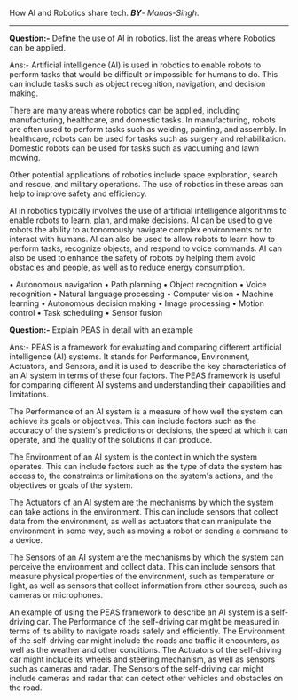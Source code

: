 How AI and Robotics share tech.
___BY__- Manas-Singh_.

----
__Question:-__
Define the use of AI in robotics. list the areas where Robotics can be applied.

Ans:-
Artificial intelligence (AI) is used in robotics to enable robots to perform tasks that would be difficult or impossible for humans to do. This can include tasks such as object recognition, navigation, and decision making.

There are many areas where robotics can be applied, including manufacturing, healthcare, and domestic tasks. In manufacturing, robots are often used to perform tasks such as welding, painting, and assembly. In healthcare, robots can be used for tasks such as surgery and rehabilitation. Domestic robots can be used for tasks such as vacuuming and lawn mowing.

Other potential applications of robotics include space exploration, search and rescue, and military operations. The use of robotics in these areas can help to improve safety and efficiency.

AI in robotics typically involves the use of artificial intelligence algorithms to enable robots to learn, plan, and make decisions. AI can be used to give robots the ability to autonomously navigate complex environments or to interact with humans. AI can also be used to allow robots to learn how to perform tasks, recognize objects, and respond to voice commands. AI can also be used to enhance the safety of robots by helping them avoid obstacles and people, as well as to reduce energy consumption.

• Autonomous navigation • Path planning • Object recognition • Voice recognition • Natural language processing • Computer vision • Machine learning • Autonomous decision making • Image processing • Motion control • Task scheduling • Sensor fusion


__Question:-__
Explain PEAS in detail with an example

Ans:-
PEAS is a framework for evaluating and comparing different artificial intelligence (AI) systems. It stands for Performance, Environment, Actuators, and Sensors, and it is used to describe the key characteristics of an AI system in terms of these four factors. The PEAS framework is useful for comparing different AI systems and understanding their capabilities and limitations.

The Performance of an AI system is a measure of how well the system can achieve its goals or objectives. This can include factors such as the accuracy of the system's predictions or decisions, the speed at which it can operate, and the quality of the solutions it can produce.

The Environment of an AI system is the context in which the system operates. This can include factors such as the type of data the system has access to, the constraints or limitations on the system's actions, and the objectives or goals of the system.

The Actuators of an AI system are the mechanisms by which the system can take actions in the environment. This can include sensors that collect data from the environment, as well as actuators that can manipulate the environment in some way, such as moving a robot or sending a command to a device.

The Sensors of an AI system are the mechanisms by which the system can perceive the environment and collect data. This can include sensors that measure physical properties of the environment, such as temperature or light, as well as sensors that collect information from other sources, such as cameras or microphones.

An example of using the PEAS framework to describe an AI system is a self-driving car. The Performance of the self-driving car might be measured in terms of its ability to navigate roads safely and efficiently. The Environment of the self-driving car might include the roads and traffic it encounters, as well as the weather and other conditions. The Actuators of the self-driving car might include its wheels and steering mechanism, as well as sensors such as cameras and radar. The Sensors of the self-driving car might include cameras and radar that can detect other vehicles and obstacles on the road.